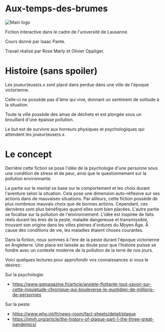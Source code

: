 # Aux-temps-des-brumes

![Main logo](./Images/Dr_Plague_in_city_fog.jpg)

Fiction interactive dans le cadre de l'université de Lausanne.

Cours donné par Isaac Pante.

Travail réalisé par Rose Marly et Olivier Oppliger.

# Histoire (sans spoiler)
Les joueur(euse)s.x sont placé dans perdue dans une ville de l'époque victorienne.

Celle-ci ne possède pas d'âme qui vive, donnant un sentiment de solitude à la situation.

Toute la ville possède des amas de déchets et est plongée sous un brouillard d'une épaisse pollution.

Le but est de survivre aux horreurs physiques et psychologiques qui attendent les joueur(euse)s.x.

# Le concept
Derrière cette fiction se pose l'idée de la psychologie d'une personne sous une condition de stress et de peur, ainsi que le questionnement sur la pollution environnante.

La partie sur le mental se base sur le comportement et les choix durant l'aventure selon la situation. Cela pose une dimension auto-réflexive sur ses actions dans de mauvaises situations. Par ailleurs, cette fiction possède de plus nombreux mauvais choix que de bonnes actions. Cependant, ces dernières sont plus bénéfiques quand elles sont bien placées.
L'autre partie se focalise sur la pollution de l'environnement. L'idée est inspirée de faits réels durant les ères de la peste, maladie dangereuse et transmissible, trouvant son origine dans les villes pleines d'ordures du Moyen Âge. À cause des conditions de vie, les maladies étaient choses courantes.

Dans la fiction, nous sommes à l'ère de la peste durant l'époque victorienne en Angleterre. Une place est laissée au doute pour que l'histoire puisse se fondre avec un contexte moderne de la pollution de la terre de nos jours.

Voici quelques lectures pour approfondir vos connaissances si vous le désirez:

Sur la psychologie:

- https://www.gqmagazine.fr/article/anxiete-flottante-tout-savoir-sur-cette-inquietude-chronique-qui-bouleverse-le-quotidien-de-millions-de-personnes

Sur la peste:

- https://www.who.int/fr/news-room/fact-sheets/detail/plague
- https://jmvh.org/article/the-history-of-plague-part-1-the-three-great-pandemics/

